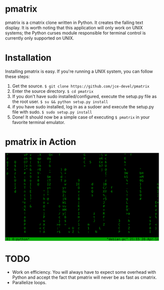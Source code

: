 pmatrix
=======

pmatrix is a cmatrix clone written in Python. It creates the falling text display. It is worth noting that this application will only work on UNIX systems; the Python curses module responsible for terminal control is currently only supported on UNIX.

Installation
============

Installing pmatrix is easy. If you're running a UNIX system, you can follow these steps:

1. Get the source. `$ git clone https://github.com/jce-devel/pmatrix`
2. Enter the source directory. `$ cd pmatrix`
3. If you don't have sudo installed/configured, execute the setup.py file as the root user. `$ su && python setup.py install`
4. if you have sudo installed, log in as a sudoer and execute the setup.py file with sudo. `$ sudo setup.py install`
5. Done! It should now be a simple case of executing `$ pmatrix` in your favorite terminal emulator.

pmatrix in Action
=================

![](images/action.png)

TODO
====

* Work on efficiency. You will always have to expect some overhead with Python and accept the fact that pmatrix will never be as fast as cmatrix.
* Parallelize loops.
